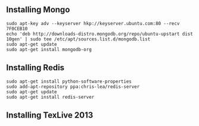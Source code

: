 ## Installing Mongo

    sudo apt-key adv --keyserver hkp://keyserver.ubuntu.com:80 --recv 7F0CEB10
    echo 'deb http://downloads-distro.mongodb.org/repo/ubuntu-upstart dist 10gen' | sudo tee /etc/apt/sources.list.d/mongodb.list
    sudo apt-get update
    sudo apt-get install mongodb-org

## Installing Redis

    sudo apt-get install python-software-properties
    sudo add-apt-repository ppa:chris-lea/redis-server
    sudo apt-get update
    sudo apt-get install redis-server

## Installing TexLive 2013